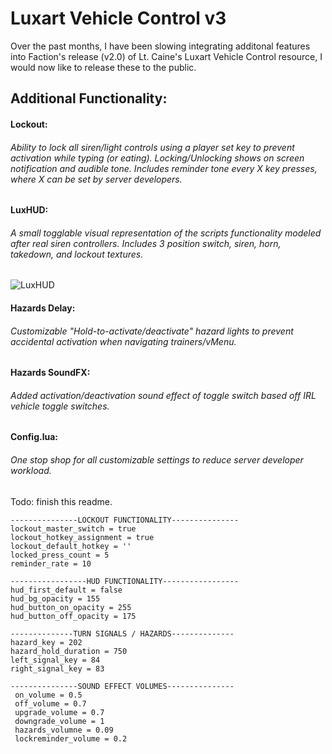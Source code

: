 # Luxart Vehicle Control v3
Over the past months, I have been slowing integrating additonal features into Faction's release (v2.0) of Lt. Caine's Luxart Vehicle Control resource, I would now like to release these to the public. 
## Additional Functionality:
#### Lockout: 
###### Ability to lock all siren/light controls using a player set key to prevent activation while typing (or eating). Locking/Unlocking shows on screen notification and audible tone. Includes reminder tone every X key presses, where X can be set by server developers. 
__LuxHUD:__ 
###### A small togglable visual representation of the scripts functionality modeled after real siren controllers. Includes 3 position switch, siren, horn, takedown, and lockout textures. 
![LuxHUD](https://i.gyazo.com/27138d952f247ebbf64a26b0d85e06f6.png)
#### Hazards Delay: 
###### Customizable "Hold-to-activate/deactivate" hazard lights to prevent accidental activation when navigating trainers/vMenu.
#### Hazards SoundFX: 
###### Added activation/deactivation sound effect of toggle switch based off IRL vehicle toggle switches.
#### Config.lua: 
###### One stop shop for all customizable settings to reduce server developer workload.



Todo: finish this readme.
```
---------------LOCKOUT FUNCTIONALITY---------------
lockout_master_switch = true			
lockout_hotkey_assignment = true		
lockout_default_hotkey = ''
locked_press_count = 5    
reminder_rate = 10

-----------------HUD FUNCTIONALITY-----------------
hud_first_default = false
hud_bg_opacity = 155
hud_button_on_opacity = 255
hud_button_off_opacity = 175

--------------TURN SIGNALS / HAZARDS--------------
hazard_key = 202
hazard_hold_duration = 750
left_signal_key = 84
right_signal_key = 83

---------------SOUND EFFECT VOLUMES---------------
 on_volume = 0.5			
 off_volume = 0.7			
 upgrade_volume = 0.7		
 downgrade_volume = 1
 hazards_volumne = 0.09
 lockreminder_volume = 0.2
```
